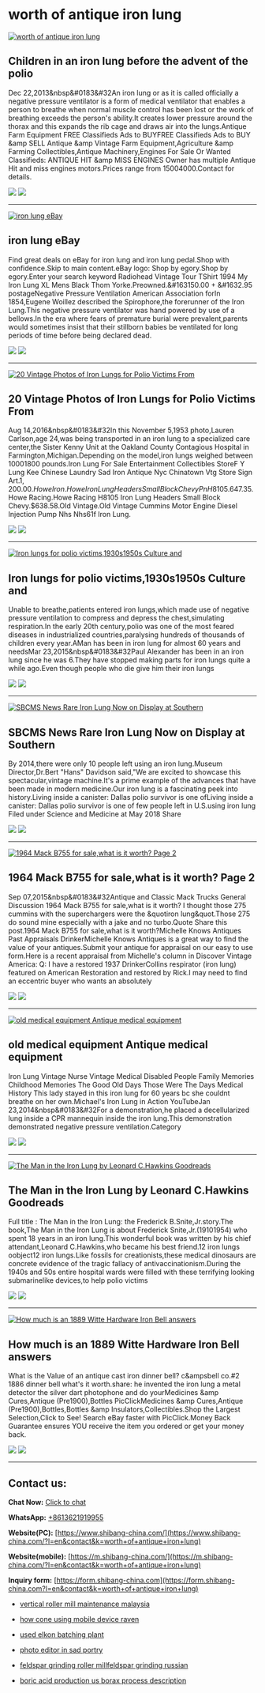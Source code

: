 # worth of antique iron lung

<a href="https://swt.shibang-china.com/?l=en&img&k=worth+of+antique+iron+lung" target="_blank">![worth of antique iron lung](http://static.shibang-china.com/all-800x300/749.jpg)</a>

## Children in an iron lung before the advent of the polio
Dec 22,2013&nbsp&#0183&#32An iron lung or as it is called officially a negative pressure ventilator is a form of medical ventilator that enables a person to breathe when normal muscle control has been lost or the work of breathing exceeds the person's ability.It creates lower pressure around the thorax and this expands the rib cage and draws air into the lungs.Antique Farm Equipment FREE Classifieds Ads to BUYFREE Classifieds Ads to BUY &amp SELL Antique &amp Vintage Farm Equipment,Agriculture &amp Farming Collectibles,Antique Machinery,Engines For Sale Or Wanted Classifieds: ANTIQUE HIT &amp MISS ENGINES Owner has multiple Antique Hit and miss engines motors.Prices range from $1500$4000.Contact for details.


<a href="https://whatsapp.shibangsoft.com/WhatsApp.php" target="_blank" title="WhatsApp">![](http://static.shibang-china.com/icon/whatsapp.png)</a> <a href="https://swt.shibang-china.com/?l=en&icon&k=worth+of+antique+iron+lung" target="_blank">![](http://static.shibang-china.com/icon/chat-en.png)</a>

---

<a href="https://swt.shibang-china.com/?l=en&img&k=worth+of+antique+iron+lung" target="_blank">![iron lung eBay](http://static.shibang-china.com/all-800x300/667.jpg)</a>

## iron lung eBay
Find great deals on eBay for iron lung and iron lung pedal.Shop with confidence.Skip to main content.eBay logo: Shop by egory.Shop by egory.Enter your search keyword Radiohead Vintage Tour TShirt 1994 My Iron Lung XL Mens Black Thom Yorke.Preowned.&#163150.00 + &#1632.95 postageNegative Pressure Ventilation American Association forIn 1854,Eugene Woillez described the Spirophore,the forerunner of the Iron Lung.This negative pressure ventilator was hand powered by use of a bellows.In the era where fears of premature burial were prevalent,parents would sometimes insist that their stillborn babies be ventilated for long periods of time before being declared dead.


<a href="https://whatsapp.shibangsoft.com/WhatsApp.php" target="_blank" title="WhatsApp">![](http://static.shibang-china.com/icon/whatsapp.png)</a> <a href="https://swt.shibang-china.com/?l=en&icon&k=worth+of+antique+iron+lung" target="_blank">![](http://static.shibang-china.com/icon/chat-en.png)</a>

---

<a href="https://swt.shibang-china.com/?l=en&img&k=worth+of+antique+iron+lung" target="_blank">![20 Vintage Photos of Iron Lungs for Polio Victims From](http://static.shibang-china.com/all-800x300/755.jpg)</a>

## 20 Vintage Photos of Iron Lungs for Polio Victims From
Aug 14,2016&nbsp&#0183&#32In this November 5,1953 photo,Lauren Carlson,age 24,was being transported in an iron lung to a specialized care center,the Sister Kenny Unit at the Oakland County Contagious Hospital in Farmington,Michigan.Depending on the model,iron lungs weighed between 10001800 pounds.Iron Lung For Sale Entertainment Collectibles StoreF Y Lung Kee Chinese Laundry Sad Iron Antique Nyc Chinatown Vtg Store Sign Art.$1,200.00.Howe Iron.Howe Iron Lung Headers Small Block Chevy Pn H8105.$647.35.Howe Racing.Howe Racing H8105 Iron Lung Headers Small Block Chevy.$638.58.Old Vintage.Old Vintage Cummins Motor Engine Diesel Injection Pump Nhs Nhs61f Iron Lung.


<a href="https://whatsapp.shibangsoft.com/WhatsApp.php" target="_blank" title="WhatsApp">![](http://static.shibang-china.com/icon/whatsapp.png)</a> <a href="https://swt.shibang-china.com/?l=en&icon&k=worth+of+antique+iron+lung" target="_blank">![](http://static.shibang-china.com/icon/chat-en.png)</a>

---

<a href="https://swt.shibang-china.com/?l=en&img&k=worth+of+antique+iron+lung" target="_blank">![Iron lungs for polio victims,1930s1950s Culture and](http://static.shibang-china.com/all-800x300/1145.jpg)</a>

## Iron lungs for polio victims,1930s1950s Culture and
Unable to breathe,patients entered iron lungs,which made use of negative pressure ventilation to compress and depress the chest,simulating respiration.In the early 20th century,polio was one of the most feared diseases in industrialized countries,paralysing hundreds of thousands of children every year.AMan has been in iron lung for almost 60 years and needsMar 23,2015&nbsp&#0183&#32Paul Alexander has been in an iron lung since he was 6.They have stopped making parts for iron lungs quite a while ago.Even though people who die give him their iron lungs


<a href="https://whatsapp.shibangsoft.com/WhatsApp.php" target="_blank" title="WhatsApp">![](http://static.shibang-china.com/icon/whatsapp.png)</a> <a href="https://swt.shibang-china.com/?l=en&icon&k=worth+of+antique+iron+lung" target="_blank">![](http://static.shibang-china.com/icon/chat-en.png)</a>

---

<a href="https://swt.shibang-china.com/?l=en&img&k=worth+of+antique+iron+lung" target="_blank">![SBCMS News Rare Iron Lung Now on Display at Southern](http://static.shibang-china.com/all-800x300/265.jpg)</a>

## SBCMS News Rare Iron Lung Now on Display at Southern
By 2014,there were only 10 people left using an iron lung.Museum Director,Dr.Bert "Hans" Davidson said,"We are excited to showcase this spectacular,vintage machine.It's a prime example of the advances that have been made in modern medicine.Our iron lung is a fascinating peek into history.Living inside a canister: Dallas polio survivor is one ofLiving inside a canister: Dallas polio survivor is one of few people left in U.S.using iron lung Filed under Science and Medicine at May 2018 Share


<a href="https://whatsapp.shibangsoft.com/WhatsApp.php" target="_blank" title="WhatsApp">![](http://static.shibang-china.com/icon/whatsapp.png)</a> <a href="https://swt.shibang-china.com/?l=en&icon&k=worth+of+antique+iron+lung" target="_blank">![](http://static.shibang-china.com/icon/chat-en.png)</a>

---

<a href="https://swt.shibang-china.com/?l=en&img&k=worth+of+antique+iron+lung" target="_blank">![1964 Mack B755 for sale,what is it worth? Page 2](http://static.shibang-china.com/all-800x300/529.jpg)</a>

## 1964 Mack B755 for sale,what is it worth? Page 2
Sep 07,2015&nbsp&#0183&#32Antique and Classic Mack Trucks General Discussion 1964 Mack B755 for sale,what is it worth? I thought those 275 cummins with the superchargers were the &quotiron lung&quot.Those 275 do sound mine especially with a jake and no turbo.Quote Share this post.1964 Mack B755 for sale,what is it worth?Michelle Knows Antiques Past Appraisals DrinkerMichelle Knows Antiques is a great way to find the value of your antiques.Submit your antique for appraisal on our easy to use form.Here is a recent appraisal from Michelle's column in Discover Vintage America: Q: I have a restored 1937 DrinkerCollins respirator (iron lung) featured on American Restoration and restored by Rick.I may need to find an eccentric buyer who wants an absolutely


<a href="https://whatsapp.shibangsoft.com/WhatsApp.php" target="_blank" title="WhatsApp">![](http://static.shibang-china.com/icon/whatsapp.png)</a> <a href="https://swt.shibang-china.com/?l=en&icon&k=worth+of+antique+iron+lung" target="_blank">![](http://static.shibang-china.com/icon/chat-en.png)</a>

---

<a href="https://swt.shibang-china.com/?l=en&img&k=worth+of+antique+iron+lung" target="_blank">![old medical equipment Antique medical equipment](http://static.shibang-china.com/all-800x300/270.jpg)</a>

## old medical equipment Antique medical equipment
Iron Lung Vintage Nurse Vintage Medical Disabled People Family Memories Childhood Memories The Good Old Days Those Were The Days Medical History This lady stayed in this iron lung for 60 years bc she couldnt breathe on her own.Michael's Iron Lung in Action YouTubeJan 23,2014&nbsp&#0183&#32For a demonstration,he placed a decellularized lung inside a CPR mannequin inside the iron lung.This demonstration demonstrated negative pressure ventilation.Category


<a href="https://whatsapp.shibangsoft.com/WhatsApp.php" target="_blank" title="WhatsApp">![](http://static.shibang-china.com/icon/whatsapp.png)</a> <a href="https://swt.shibang-china.com/?l=en&icon&k=worth+of+antique+iron+lung" target="_blank">![](http://static.shibang-china.com/icon/chat-en.png)</a>

---

<a href="https://swt.shibang-china.com/?l=en&img&k=worth+of+antique+iron+lung" target="_blank">![The Man in the Iron Lung by Leonard C.Hawkins Goodreads](http://static.shibang-china.com/all-800x300/1442.jpg)</a>

## The Man in the Iron Lung by Leonard C.Hawkins Goodreads
Full title : The Man in the Iron Lung: the Frederick B.Snite,Jr.story.The book,The Man in the Iron Lung is about Frederick Snite,Jr.(19101954) who spent 18 years in an iron lung.This wonderful book was written by his chief attendant,Leonard C.Hawkins,who became his best friend.12 iron lungs oobject12 iron lungs.Like fossils for creationists,these medical dinosaurs are concrete evidence of the tragic fallacy of antivaccinationism.During the 1940s and 50s entire hospital wards were filled with these terrifying looking submarinelike devices,to help polio victims


<a href="https://whatsapp.shibangsoft.com/WhatsApp.php" target="_blank" title="WhatsApp">![](http://static.shibang-china.com/icon/whatsapp.png)</a> <a href="https://swt.shibang-china.com/?l=en&icon&k=worth+of+antique+iron+lung" target="_blank">![](http://static.shibang-china.com/icon/chat-en.png)</a>

---

<a href="https://swt.shibang-china.com/?l=en&img&k=worth+of+antique+iron+lung" target="_blank">![How much is an 1889 Witte Hardware Iron Bell answers](http://static.shibang-china.com/all-800x300/114.jpg)</a>

## How much is an 1889 Witte Hardware Iron Bell answers
What is the Value of an antique cast iron dinner bell? c&ampsbell co.#2 1886 dinner bell what's it worth.share: he invented the iron lung a metal detector the silver dart photophone and do yourMedicines &amp Cures,Antique (Pre1900),Bottles PicClickMedicines &amp Cures,Antique (Pre1900),Bottles,Bottles &amp Insulators,Collectibles.Shop the Largest Selection,Click to See! Search eBay faster with PicClick.Money Back Guarantee ensures YOU receive the item you ordered or get your money back.


<a href="https://whatsapp.shibangsoft.com/WhatsApp.php" target="_blank" title="WhatsApp">![](http://static.shibang-china.com/icon/whatsapp.png)</a> <a href="https://swt.shibang-china.com/?l=en&icon&k=worth+of+antique+iron+lung" target="_blank">![](http://static.shibang-china.com/icon/chat-en.png)</a>

---
## Contact us:

**Chat Now:** [Click to chat](https://swt.shibang-china.com?l=en&contact&k=worth+of+antique+iron+lung)

**WhatsApp:**  [+8613621919955](https://whatsapp.shibangsoft.com/WhatsApp.php)

**Website(PC):** [https://www.shibang-china.com/](https://www.shibang-china.com/?l=en&contact&k=worth+of+antique+iron+lung)

**Website(mobile):** [https://m.shibang-china.com/](https://m.shibang-china.com/?l=en&contact&k=worth+of+antique+iron+lung)

**Inquiry form:** [https://form.shibang-china.com](https://form.shibang-china.com?l=en&contact&k=worth+of+antique+iron+lung)

* [vertical roller mill maintenance malaysia](../122/vertical%20roller%20mill%20maintenance%20malaysia.md)

* [how cone using mobile device raven](../117/how%20cone%20using%20mobile%20device%20raven.md)

* [used elkon batching plant](../112/used%20elkon%20batching%20plant.md)

* [photo editor in sad portry](../120/photo%20editor%20in%20sad%20portry.md)

* [feldspar grinding roller millfeldspar grinding russian](../114/feldspar%20grinding%20roller%20millfeldspar%20grinding%20russian.md)

* [boric acid production us borax process description](../116/boric%20acid%20production%20us%20borax%20process%20description.md)